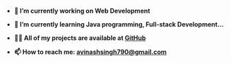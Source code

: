 

- **🔭 I’m currently working on Web Development**

- **🌱 I’m currently learning Java programming, Full-stack Development...**

- **👨‍💻 All of my projects are available at [GitHub](https://github.com/avinashsingh790)**

- **📫 How to reach me: avinashsingh790@gmail.com**

